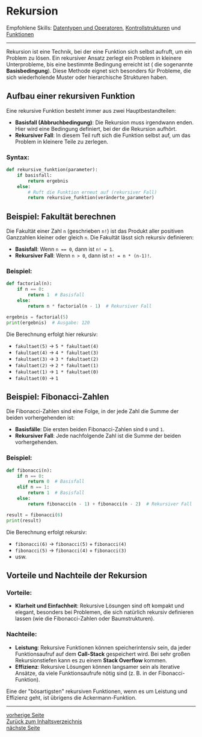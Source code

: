 # Rekursion

Empfohlene Skills: [Datentypen und Operatoren](01_datentypen_operationen.md), [Kontrollstrukturen](02_kontrollstrukturen.md)
und [Funktionen](09_funktionen.md)

---

Rekursion ist eine Technik, bei der eine Funktion sich selbst aufruft, um ein Problem zu lösen. 
Ein rekursiver Ansatz zerlegt ein Problem in kleinere Unterprobleme, bis eine bestimmte Bedingung erreicht ist (
die sogenannte **Basisbedingung**). Diese Methode eignet sich besonders für Probleme, die sich wiederholende Muster oder 
hierarchische Strukturen haben.


## Aufbau einer rekursiven Funktion

Eine rekursive Funktion besteht immer aus zwei Hauptbestandteilen:

- **Basisfall (Abbruchbedingung)**: Die Rekursion muss irgendwann enden. Hier wird eine Bedingung definiert, bei der die Rekursion aufhört.
- **Rekursiver Fall**: In diesem Teil ruft sich die Funktion selbst auf, um das Problem in kleinere Teile zu zerlegen.

### Syntax:

```python
def rekursive_funktion(parameter):
    if basisfall:
        return ergebnis
    else:
        # Ruft die Funktion erneut auf (rekursiver Fall)
        return rekursive_funktion(veränderte_parameter)
```


## Beispiel: Fakultät berechnen

Die Fakultät einer Zahl `n` (geschrieben `n!`) ist das Produkt aller positiven Ganzzahlen kleiner oder gleich `n`. Die Fakultät lässt sich rekursiv definieren:

- **Basisfall**: Wenn `n == 0`, dann ist `n! = 1`.
- **Rekursiver Fall**: Wenn `n > 0`, dann ist `n! = n * (n-1)!`.

### Beispiel:

```python
def factorial(n):
    if n == 0:
        return 1  # Basisfall
    else:
        return n * factorial(n - 1)  # Rekursiver Fall

ergebnis = factorial(5)
print(ergebnis)  # Ausgabe: 120
```

Die Berechnung erfolgt hier rekursiv:
- `fakultaet(5)` → `5 * fakultaet(4)`
- `fakultaet(4)` → `4 * fakultaet(3)`
- `fakultaet(3)` → `3 * fakultaet(2)`
- `fakultaet(2)` → `2 * fakultaet(1)`
- `fakultaet(1)` → `1 * fakultaet(0)`
- `fakultaet(0)` → `1`


## Beispiel: Fibonacci-Zahlen

Die Fibonacci-Zahlen sind eine Folge, in der jede Zahl die Summe der beiden vorhergehenden ist:
- **Basisfälle**: Die ersten beiden Fibonacci-Zahlen sind `0` und `1`.
- **Rekursiver Fall**: Jede nachfolgende Zahl ist die Summe der beiden vorhergehenden.

### Beispiel:

```python
def fibonacci(n):
    if n == 0:
        return 0  # Basisfall
    elif n == 1:
        return 1  # Basisfall
    else:
        return fibonacci(n - 1) + fibonacci(n - 2)  # Rekursiver Fall

result = fibonacci(6)
print(result)
```

Die Berechnung erfolgt rekursiv:
- `fibonacci(6)` → `fibonacci(5)` + `fibonacci(4)`
- `fibonacci(5)` → `fibonacci(4)` + `fibonacci(3)`
- usw.


## Vorteile und Nachteile der Rekursion

### Vorteile:

- **Klarheit und Einfachheit**: Rekursive Lösungen sind oft kompakt und elegant, besonders bei Problemen, die sich natürlich rekursiv definieren lassen (wie die Fibonacci-Zahlen oder Baumstrukturen).

### Nachteile:

- **Leistung**: Rekursive Funktionen können speicherintensiv sein, da jeder Funktionsaufruf auf dem **Call-Stack** gespeichert wird. Bei sehr großen Rekursionstiefen kann es zu einem **Stack Overflow** kommen.
- **Effizienz**: Rekursive Lösungen können langsamer sein als iterative Ansätze, da viele Funktionsaufrufe nötig sind (z. B. in der Fibonacci-Funktion).

Eine der "bösartigsten" rekursiven Funktionen, wenn es um Leistung und Effizienz geht, ist übrigens die Ackermann-Funktion.

---

[vorherige Seite](10_nuetzliche_funktionen.md)  
[Zurück zum Inhaltsverzeichnis](00_inhaltsverzeichnis.md)  
[nächste Seite](12_backtracking.md)